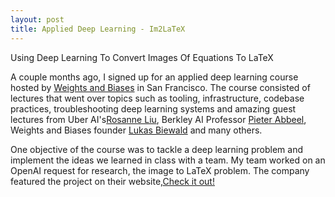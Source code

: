 ```yaml
---
layout: post
title: Applied Deep Learning - Im2LaTeX
---
```


Using Deep Learning To Convert Images Of Equations To LaTeX

A couple months ago, I signed up for an applied deep learning course hosted by [Weights and Biases](https://www.wandb.com/) in San Francisco. The course consisted of lectures that went over topics such as tooling, infrastructure, codebase practices, troubleshooting deep learning systems and amazing guest lectures from Uber AI's[Rosanne Liu](https://eng.uber.com/author/rosanne-liu/), Berkley AI Professor [Pieter Abbeel](https://www2.eecs.berkeley.edu/Faculty/Homepages/abbeel.html), Weights and Biases founder [Lukas Biewald](https://lukasbiewald.com/) and many others.

One objective of the course was to tackle a deep learning problem and implement the ideas we learned in class with a team. My team worked on an OpenAI request for research, the image to LaTeX problem. The company featured the project on their website,[Check it out!](https://www.wandb.com/articles/image-to-latex)
